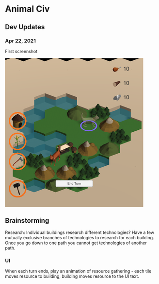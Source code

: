 Animal Civ
========

## Dev Updates
### Apr 22, 2021
First screenshot

![First Screenshot](/Screenshots/2021-04-22.png)
## Brainstorming
Research: Individual buildings research different technologies?
Have a few mutually exclusive branches of technologies to research for each building. Once you go down to one path you cannot get technologies of another path.

### UI
When each turn ends, play an animation of resource gathering - each tile moves resource to building, building moves resource to the UI text.